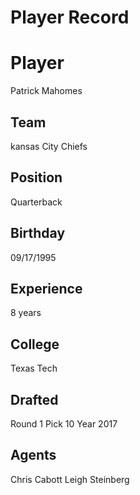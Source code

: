 # Player Record

# Player
Patrick Mahomes

## Team
kansas City Chiefs

## Position
Quarterback

## Birthday
09/17/1995

## Experience
8 years

## College
Texas Tech

## Drafted
Round 1
Pick 10
Year 2017

## Agents
Chris Cabott
Leigh Steinberg